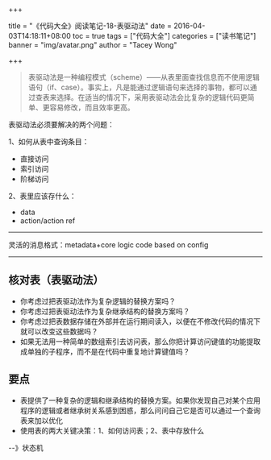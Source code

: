 +++

title = "《代码大全》阅读笔记-18-表驱动法"
date = 2016-04-03T14:18:11+08:00
toc = true
tags = ["代码大全"]
categories = ["读书笔记"]
banner = "img/avatar.png"
author = "Tacey Wong"

+++

> 表驱动法是一种编程模式（scheme）——从表里面查找信息而不使用逻辑语句（if、case）。事实上，凡是能通过逻辑语句来选择的事物，都可以通过查表来选择。在适当的情况下，采用表驱动法会比复杂的逻辑代码更简单、更容易修改，而且效率更高。



表驱动法必须要解决的两个问题：

1、如何从表中查询条目：

+ 直接访问
+ 索引访问
+ 阶梯访问

2、表里应该存什么：

+ data
+ action/action ref


---

灵活的消息格式：metadata+core logic code based on config

---

## 核对表（表驱动法）

+ 你考虑过把表驱动法作为复杂逻辑的替换方案吗？
+ 你考虑过把表驱动法作为复杂继承结构的替换方案吗？
+ 你考虑过把表数据存储在外部并在运行期间读入，以便在不修改代码的情况下就可以改变这些数据吗？
+ 如果无法用一种简单的数组索引去访问表，那么你把计算访问键值的功能提取成单独的子程序，而不是在代码中重复地计算键值吗？

## 要点

+ 表提供了一种复杂的逻辑和继承结构的替换方案。如果你发现自己对某个应用程序的逻辑或者继承树关系感到困惑，那么问问自己它是否可以通过一个查询表来加以优化
+ 使用表的两大关键决策：1、如何访问表；2、表中存放什么



--》状态机